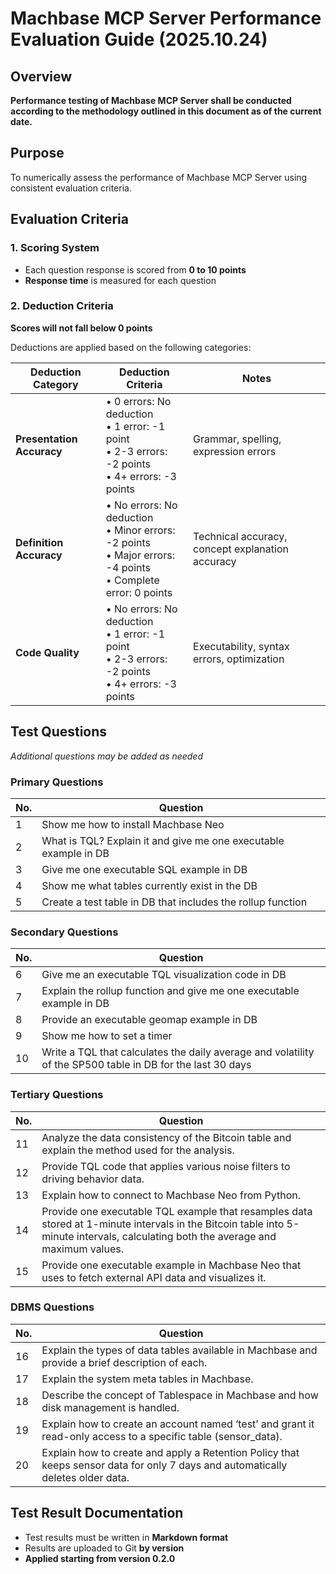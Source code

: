 # Machbase MCP Server Performance Evaluation Guide (2025.10.24)

## Overview

**Performance testing of Machbase MCP Server shall be conducted according to the methodology outlined in this document as of the current date.**

## Purpose

To numerically assess the performance of Machbase MCP Server using consistent evaluation criteria.

## Evaluation Criteria

### 1. Scoring System
- Each question response is scored from **0 to 10 points**
- **Response time** is measured for each question

### 2. Deduction Criteria
**Scores will not fall below 0 points**

Deductions are applied based on the following categories:

| Deduction Category | Deduction Criteria | Notes |
|-------------------|-------------------|--------|
| **Presentation Accuracy** | • 0 errors: No deduction<br>• 1 error: -1 point<br>• 2-3 errors: -2 points<br>• 4+ errors: -3 points | Grammar, spelling, expression errors |
| **Definition Accuracy** | • No errors: No deduction<br>• Minor errors: -2 points<br>• Major errors: -4 points<br>• Complete error: 0 points | Technical accuracy, concept explanation accuracy |
| **Code Quality** | • No errors: No deduction<br>• 1 error: -1 point<br>• 2-3 errors: -2 points<br>• 4+ errors: -3 points | Executability, syntax errors, optimization |

## Test Questions

*Additional questions may be added as needed*

### Primary Questions

| No. | Question |
|-----|----------|
| 1 | Show me how to install Machbase Neo |
| 2 | What is TQL? Explain it and give me one executable example in DB |
| 3 | Give me one executable SQL example in DB |
| 4 | Show me what tables currently exist in the DB |
| 5 | Create a test table in DB that includes the rollup function |

### Secondary Questions

| No. | Question |
|-----|----------|
| 6 | Give me an executable TQL visualization code in DB |
| 7 | Explain the rollup function and give me one executable example in DB |
| 8 | Provide an executable geomap example in DB |
| 9 | Show me how to set a timer |
| 10 | Write a TQL that calculates the daily average and volatility of the SP500 table in DB for the last 30 days |

### Tertiary Questions

| No. | Question |
|-----|----------|
| 11 | Analyze the data consistency of the Bitcoin table and explain the method used for the analysis. |
| 12 | Provide TQL code that applies various noise filters to driving behavior data. |
| 13 | Explain how to connect to Machbase Neo from Python. |
| 14 | Provide one executable TQL example that resamples data stored at 1-minute intervals in the Bitcoin table into 5-minute intervals, calculating both the average and maximum values. |
| 15 | Provide one executable example in Machbase Neo that uses to fetch external API data and visualizes it. |

### DBMS Questions

| No. | Question |
|-----|----------|
| 16 | Explain the types of data tables available in Machbase and provide a brief description of each. |
| 17 | Explain the system meta tables in Machbase. |
| 18 | Describe the concept of Tablespace in Machbase and how disk management is handled. |
| 19 | Explain how to create an account named ‘test’ and grant it read-only access to a specific table (sensor_data). |
| 20 | Explain how to create and apply a Retention Policy that keeps sensor data for only 7 days and automatically deletes older data. |

## Test Result Documentation

- Test results must be written in **Markdown format**
- Results are uploaded to Git **by version**
- **Applied starting from version 0.2.0**
